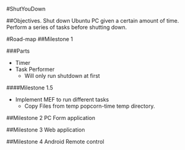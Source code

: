 #﻿ShutYouDown

##Objectives.
Shut down Ubuntu PC given a certain amount of time.
Perform a series of tasks before shutting down.

#Road-map
##Milestone 1

###Parts
* Timer
* Task Performer 
  * Will only run shutdown at first

####Milestone 1.5
* Implement MEF to run different tasks
  * Copy Files from temp popcorn-time temp directory.

##Milestone 2
PC Form application

##Milestone 3
Web application

##Milestone 4
Android Remote control








